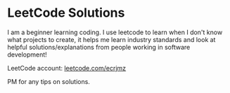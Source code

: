 # LeetCode Solutions
 
I am a beginner learning coding. I use leetcode to learn when I don't know what projects to create, it helps me learn industry standards and look at helpful solutions/explanations from people working in software development!


LeetCode account: [leetcode.com/ecrjmz](leetcode.com/ecrjmz)

PM for any tips on solutions.
